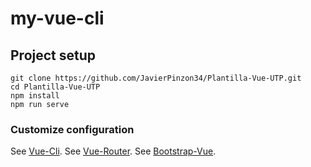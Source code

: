 # my-vue-cli

## Project setup
```
git clone https://github.com/JavierPinzon34/Plantilla-Vue-UTP.git
cd Plantilla-Vue-UTP
npm install
npm run serve
```

### Customize configuration
See [Vue-Cli](https://cli.vuejs.org/config/).
See [Vue-Router](https://router.vuejs.org/).
See [Bootstrap-Vue](https://bootstrap-vue.org/).
